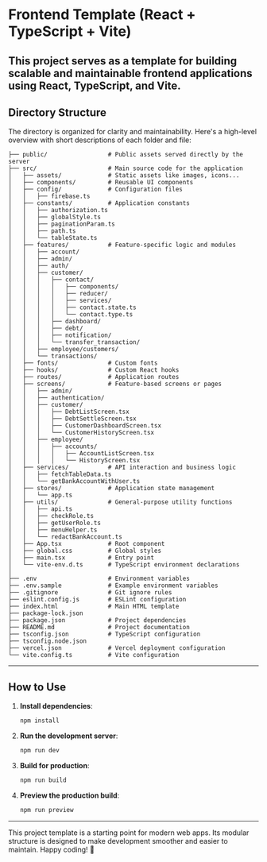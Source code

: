 # Frontend Template (React + TypeScript + Vite)

This project serves as a template for building scalable and maintainable frontend applications using **React**, **TypeScript**, and **Vite**.  
---

## **Directory Structure**

The directory is organized for clarity and maintainability. Here's a high-level overview with short descriptions of each folder and file:  

```
├── public/                 # Public assets served directly by the server
├── src/                    # Main source code for the application
│   ├── assets/             # Static assets like images, icons...
│   ├── components/         # Reusable UI components
│   ├── config/             # Configuration files
│   │   ├── firebase.ts
│   ├── constants/          # Application constants
│   │   ├── authorization.ts
│   │   ├── globalStyle.ts
│   │   ├── paginationParam.ts
│   │   ├── path.ts
│   │   └── tableState.ts
│   ├── features/           # Feature-specific logic and modules
│   │   ├── account/
│   │   ├── admin/
│   │   ├── auth/
│   │   ├── customer/
│   │   │   ├── contact/
│   │   │   │   ├── components/
│   │   │   │   ├── reducer/
│   │   │   │   ├── services/
│   │   │   │   ├── contact.state.ts
│   │   │   │   └── contact.type.ts
│   │   │   ├── dashboard/
│   │   │   ├── debt/
│   │   │   ├── notification/
│   │   │   └── transfer_transaction/
│   │   ├── employee/customers/
│   │   └── transactions/
│   ├── fonts/              # Custom fonts
│   ├── hooks/              # Custom React hooks
│   ├── routes/             # Application routes
│   ├── screens/            # Feature-based screens or pages
│   │   ├── admin/
│   │   ├── authentication/
│   │   ├── customer/
│   │   │   ├── DebtListScreen.tsx
│   │   │   ├── DebtSettleScreen.tsx
│   │   │   ├── CustomerDashboardScreen.tsx
│   │   │   └── CustomerHistoryScreen.tsx
│   │   ├── employee/
│   │   │   ├── accounts/
│   │   │   │   ├── AccountListScreen.tsx
│   │   │   │   └── HistoryScreen.tsx
│   ├── services/           # API interaction and business logic
│   │   ├── fetchTableData.ts
│   │   └── getBankAccountWithUser.ts
│   ├── stores/             # Application state management
│   │   └── app.ts
│   ├── utils/              # General-purpose utility functions
│   │   ├── api.ts
│   │   ├── checkRole.ts
│   │   ├── getUserRole.ts
│   │   ├── menuHelper.ts
│   │   └── redactBankAccount.ts
│   ├── App.tsx             # Root component
│   ├── global.css          # Global styles
│   ├── main.tsx            # Entry point
│   └── vite-env.d.ts       # TypeScript environment declarations
│
├── .env                    # Environment variables
├── .env.sample             # Example environment variables
├── .gitignore              # Git ignore rules
├── eslint.config.js        # ESLint configuration
├── index.html              # Main HTML template
├── package-lock.json
├── package.json            # Project dependencies
├── README.md               # Project documentation
├── tsconfig.json           # TypeScript configuration
├── tsconfig.node.json
├── vercel.json             # Vercel deployment configuration
└── vite.config.ts          # Vite configuration
```
---

## **How to Use**

1. **Install dependencies**:  
   ```bash
   npm install
   ```

2. **Run the development server**:  
   ```bash
   npm run dev
   ```

3. **Build for production**:  
   ```bash
   npm run build
   ```

4. **Preview the production build**:  
   ```bash
   npm run preview
   ```

---

This project template is a starting point for modern web apps. Its modular structure is designed to make development smoother and easier to maintain. Happy coding! 🎉
